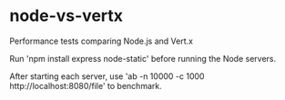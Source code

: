 node-vs-vertx
=============

Performance tests comparing Node.js and Vert.x

Run 'npm install express node-static' before running the Node servers.

After starting each server, use 'ab -n 10000 -c 1000 http://localhost:8080/file' to benchmark.
